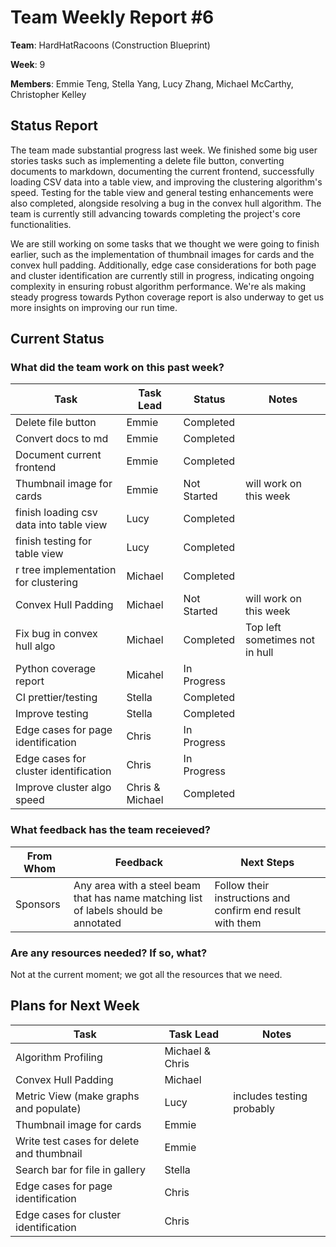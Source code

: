 # Team Weekly Report #6

**Team**: HardHatRacoons (Construction Blueprint)

**Week**: 9

**Members**: Emmie Teng, Stella Yang, Lucy Zhang, Michael McCarthy, Christopher Kelley

## Status Report

The team made substantial progress last week. We finished some big user stories tasks such as implementing a delete file button, converting documents to markdown, documenting the current frontend, successfully loading CSV data into a table view, and improving the clustering algorithm's speed. Testing for the table view and general testing enhancements were also completed, alongside resolving a bug in the convex hull algorithm. The team is currently still advancing towards completing the project's core functionalities.

We are still working on some tasks that we thought we were going to finish earlier, such as the implementation of thumbnail images for cards and the convex hull padding. Additionally, edge case considerations for both page and cluster identification are currently still in progress, indicating ongoing complexity in ensuring robust algorithm performance. We're als making steady progress towards Python coverage report is also underway to get us more insights on improving our run time.

## Current Status

### What did the team work on this past week?

| Task                                    | Task Lead       | Status      | Notes                          |
| --------------------------------------- | --------------- | ----------- | ------------------------------ |
| Delete file button                      | Emmie           | Completed   |                                |
| Convert docs to md                      | Emmie           | Completed   |                                |
| Document current frontend               | Emmie           | Completed   |                                |
| Thumbnail image for cards               | Emmie           | Not Started | will work on this week         |
| finish loading csv data into table view | Lucy            | Completed   |                                |
| finish testing for table view           | Lucy            | Completed   |                                |
| r tree implementation for clustering    | Michael         | Completed   |                                |
| Convex Hull Padding                     | Michael         | Not Started | will work on this week         |
| Fix bug in convex hull algo             | Michael         | Completed   | Top left sometimes not in hull |
| Python coverage report                  | Micahel         | In Progress |                                |
| CI prettier/testing                     | Stella          | Completed   |                                |
| Improve testing                         | Stella          | Completed   |                                |
| Edge cases for page identification      | Chris           | In Progress |                                |
| Edge cases for cluster identification   | Chris           | In Progress |                                |
| Improve cluster algo speed              | Chris & Michael | Completed   |                                |

### What feedback has the team receieved?

| From Whom | Feedback                                                                             | Next Steps                                                 |
| --------- | ------------------------------------------------------------------------------------ | ---------------------------------------------------------- |
| Sponsors  | Any area with a steel beam that has name matching list of labels should be annotated | Follow their instructions and confirm end result with them |

### Are any resources needed? If so, what?

Not at the current moment; we got all the resources that we need.

## Plans for Next Week

| Task                                      | Task Lead       | Notes                     |
| ----------------------------------------- | --------------- | ------------------------- |
| Algorithm Profiling                       | Michael & Chris |                           |
| Convex Hull Padding                       | Michael         |                           |
| Metric View (make graphs and populate)    | Lucy            | includes testing probably |
| Thumbnail image for cards                 | Emmie           |                           |
| Write test cases for delete and thumbnail | Emmie           |                           |
| Search bar for file in gallery            | Stella          |                           |
| Edge cases for page identification        | Chris           |                           |
| Edge cases for cluster identification     | Chris           |                           |
